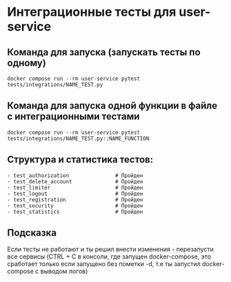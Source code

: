 # Интеграционные тесты для user-service

## Команда для запуска (запускать тесты по одному)
```
docker compose run --rm user-service pytest tests/integrations/NAME_TEST.py
```

## Команда для запуска одной функции в файле с интеграционными тестами
```
docker compose run --rm user-service pytest tests/integrations/NAME_TEST.py::NAME_FUNCTION
```

## Структура и статистика тестов:
```
- test_authorization               # Пройден
- test_delete_account              # Пройден
- test_limiter                     # Пройден
- test_logout                      # Пройден
- test_registration                # Пройден
- test_security                    # Пройден
- test_statistics                  # Пройден
```

## Подсказка
Если тесты не работают и ты решил внести изменения - перезапусти все сервисы
(CTRL + C в консоли, где запущен docker-compose, это сработает только если запущено без пометки -d, т.е ты запустил docker-compose с выводом логов)
